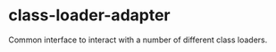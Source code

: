 class-loader-adapter
====================

Common interface to interact with a number of different class loaders.